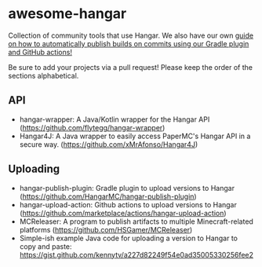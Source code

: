 # awesome-hangar

Collection of community tools that use Hangar. We also have our own [guide on how to automatically publish builds on commits using our Gradle plugin and GitHub actions!](https://docs.papermc.io/misc/hangar-publishing)

Be sure to add your projects via a pull request! Please keep the order of the sections alphabetical. 

## API
- hangar-wrapper: A Java/Kotlin wrapper for the Hangar API (https://github.com/flytegg/hangar-wrapper)
- Hangar4J: A Java wrapper to easily access PaperMC's Hangar API in a secure way. (https://github.com/xMrAfonso/Hangar4J)

## Uploading
- hangar-publish-plugin: Gradle plugin to upload versions to Hangar (https://github.com/HangarMC/hangar-publish-plugin)
- hangar-upload-action: Github actions to upload versions to Hangar (https://github.com/marketplace/actions/hangar-upload-action)
- MCReleaser: A program to publish artifacts to multiple Minecraft-related platforms (https://github.com/HSGamer/MCReleaser)
- Simple-ish example Java code for uploading a version to Hangar to copy and paste: https://gist.github.com/kennytv/a227d82249f54e0ad35005330256fee2
